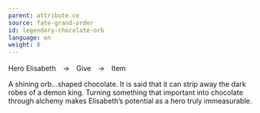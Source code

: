 ```yaml
---
parent: attribute.ce
source: fate-grand-order
id: legendary-chocolate-orb
language: en
weight: 0
---
```


Hero Elisabeth　→　Give　→　Item

A shining orb…shaped chocolate.
It is said that it can strip away the dark robes of a demon king.
Turning something that important into chocolate through alchemy makes Elisabeth’s potential as a hero truly immeasurable.
